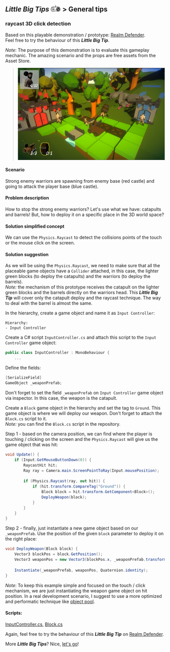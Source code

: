 ## _**Little Big Tips**_ ![Joystick](https://raw.githubusercontent.com/alissin/alissin.github.io/master/images/joystick.png) > General tips

### raycast 3D click detection

Based on this playable demonstration / prototype: [Realm Defender](https://simmer.io/@alissin/realm-defender).<br/>
Feel free to try the behaviour of this _**Little Big Tip**_.

_Note_: The purpose of this demonstration is to evaluate this gameplay mechanic. The amazing scenario and the props are free assets from the Asset Store.

> ![Realm Defender](https://raw.githubusercontent.com/alissin/alissin.github.io/master/demonstration-projects/realm-defender.png)

#### Scenario
Strong enemy warriors are spawning from enemy base (red castle) and going to attack the player base (blue castle).

#### Problem description
How to stop the strong enemy warriors? Let's use what we have: catapults and barrels! But, how to deploy it on a specific place in the 3D world space?

#### Solution simplified concept
We can use the `Physics.Raycast` to detect the collisions points of the touch or the mouse click on the screen.

#### Solution suggestion
As we will be using the `Physics.Raycast`, we need to make sure that all the placeable game objects have a `Collider` attached, in this case, the lighter green blocks (to deploy the catapults) and the warriors (to deploy the barrels).<br/>
_Note:_ the mechanism of this prototype receives the catapult on the lighter green blocks and the barrels directly on the warriors head. This _**Little Big Tip**_ will cover only the catapult deploy and the raycast technique. The way to deal with the barrel is almost the same.

In the hierarchy, create a game object and name it as `Input Controller`:

```
Hierarchy:
- Input Controller
```

Create a C# script `InputController.cs` and attach this script to the `Input Controller` game object:

```csharp
public class InputController : MonoBehaviour {
    ...
```

Define the fields:

```csharp
[SerializeField]
GameObject _weaponPrefab;
```

Don't forget to set the field `_weaponPrefab` on `Input Controller` game object via inspector. In this case, the weapon is the catapult.

Create a `Block` game object in the hierarchy and set the tag to `Ground`. This game object is where we will deploy our weapon. Don't forget to attach the `Block.cs` script to it.<br/>
_Note:_ you can find the `Block.cs` script in the repository.

Step 1 - based on the camera position, we can find where the player is touching / clicking on the screen and the `Physics.Raycast` will give us the game object that was hit:

```csharp
void Update() {
    if (Input.GetMouseButtonDown(0)) {
        RaycastHit hit;
        Ray ray = Camera.main.ScreenPointToRay(Input.mousePosition);

        if (Physics.Raycast(ray, out hit)) {
            if (hit.transform.CompareTag("Ground")) {
                Block block = hit.transform.GetComponent<Block>();
                DeployWeapon(block);
            }
        }
    }
}
```

Step 2 - finally, just instantiate a new game object based on our `_weaponPrefab`. Use the position of the given `block` parameter to deploy it on the right place:

```csharp
void DeployWeapon(Block block) {
    Vector3 blockPos = block.GetPosition();
    Vector3 weaponPos = new Vector3(blockPos.x, _weaponPrefab.transform.position.y, blockPos.z);

    Instantiate(_weaponPrefab, weaponPos, Quaternion.identity);
}
```

_Note_: To keep this example simple and focused on the touch / click mechanism, we are just instantiating the weapon game object on hit position. In a real development scenario, I suggest to use a more optimized and performatic technique like [object pool](../_pattern-algorithm/object-pool).

#### Scripts:
[InputController.cs](./InputController.cs), [Block.cs](./Block.cs)

Again, feel free to try the behaviour of this _**Little Big Tip**_ on [Realm Defender](https://simmer.io/@alissin/realm-defender).

More _**Little Big Tips**_? Nice, [let's go](https://github.com/alissin/little-big-tips)!
